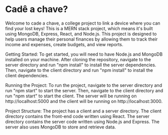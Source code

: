 # Cadê a chave?

Welcome to cade a chave, a college project to link a device where you can find your lost keys! This is a MERN stack project, which means it's built using MongoDB, Express, React, and Node.js. This project is designed to help users manage their personal finances by allowing them to track their income and expenses, create budgets, and view reports.

Getting Started:
To get started, you will need to have Node.js and MongoDB installed on your machine. After cloning the repository, navigate to the server directory and run "npm install" to install the server dependencies. Then, navigate to the client directory and run "npm install" to install the client dependencies.

Running the Project:
To run the project, navigate to the server directory and run "npm start" to start the server. Then, navigate to the client directory and run "npm start" to start the client. The server will be running on http://localhost:5000 and the client will be running on http://localhost:3000.

Project Structure:
The project has a client and a server directory. The client directory contains the front-end code written using React. The server directory contains the server code written using Node.js and Express. The server also uses MongoDB to store and retrieve data.
